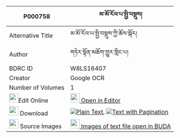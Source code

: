 |P000758|མ་མོ་རོལ་པ་སྤྱི་བསྡུས། 
| --- | --- 
|Alternative Title |མ་མོ་རོལ་པ་སྤྱི་བསྡུས་ཀྱི་ཆོས་སྐོར།
|Author| གཏེར་སྟོན་མཆོག་གྱུར་གླིང་པ།
|BDRC ID | W8LS16407
|Creator | Google OCR
|Number of Volumes| 1
|<img width="25" src="https://img.icons8.com/color/25/000000/edit-property.png">Edit Online| [<img width="25" src="https://avatars.githubusercontent.com/u/45091458?s=200&v=4"> Open in Editor](http://editor.openpecha.org/P000758)
|<img width="25" src="https://img.icons8.com/fluent/48/000000/download-2.png"/>  Download | [![](https://img.icons8.com/color/20/000000/txt.png)Plain Text](https://github.com/Openpecha/P000758/releases/download/v1/mamo_rolpa_chi_du_plain_P000758.zip), [![](https://img.icons8.com/color/20/000000/txt.png)Text with Pagination](https://github.com/Openpecha/P000758/releases/download/v1/mamo_rolpa_chi_du_pages_P000758.zip)
|<img width="25" src="https://img.icons8.com/plasticine/100/000000/pictures-folder.png"/>  Source Images | [<img width="25" src="https://library.bdrc.io/icons/BUDA-small.svg"> Images of text file open in BUDA](https://library.bdrc.io/show/bdr:W8LS16407)